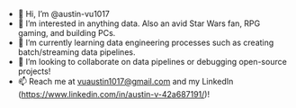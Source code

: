 - 👋 Hi, I’m @austin-vu1017
- 👀 I’m interested in anything data. Also an avid Star Wars fan, RPG gaming, and building PCs.
- 🌱 I’m currently learning data engineering processes such as creating batch/streaming data pipelines. 
- 💞️ I’m looking to collaborate on data pipelines or debugging open-source projects!
- 📫 Reach me at vuaustin1017@gmail.com and my LinkedIn (https://www.linkedin.com/in/austin-v-42a687191/)!

<!---
austin-vu1017/austin-vu1017 is a ✨ special ✨ repository because its `README.md` (this file) appears on your GitHub profile.
You can click the Preview link to take a look at your changes.
--->
